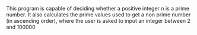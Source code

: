 This program is capable of deciding whether a positive integer n is a prime number. It also calculates the prime values used to get a non prime number (in ascending order), where the user is asked to input an integer between 2 and 100000
